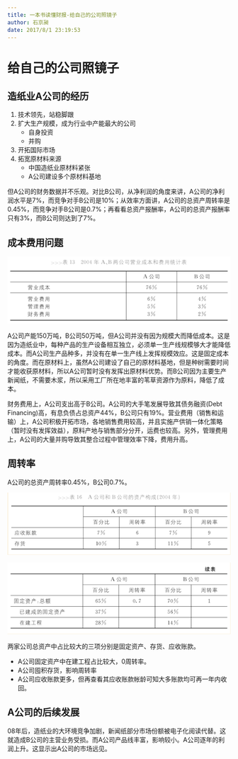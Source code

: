 ```yaml
---
title: 一本书读懂财报-给自己的公司照镜子
author: 石京昶
date: 2017/8/1 23:19:53
---
```


# 给自己的公司照镜子

## 造纸业A公司的经历

1. 技术领先，站稳脚跟
2. 扩大生产规模，成为行业中产能最大的公司
    - 自身投资
    - 并购
3. 开拓国际市场
4. 拓宽原材料来源
    - 中国造纸业原材料紧张
    - A公司建设多个原材料基地

但A公司的财务数据并不乐观。对比B公司，从净利润的角度来讲，A公司的净利润水平是7%，而竞争对手B公司是10%；从效率方面讲，A公司的总资产周转率是0.45%，而竞争对手B公司是0.7%；再看看总资产报酬率，A公司的总资产报酬率只有3%，而B公司则达到了7%。

## 成本费用问题

![A公司和B公司的成本费用对比](./figure/A公司和B公司的成本费用对比.png)

A公司产能150万吨，B公司50万吨，但A公司并没有因为规模大而降低成本。这是因为造纸业中，每种产品的生产设备相互独立，必须单一生产线规模够大才能降低成本。而A公司生产品种多，并没有在单一生产线上发挥规模效应。这是固定成本的角度。而在原材料上，虽然A公司建设了自己的原材料基地，但是种树需要时间才能收获原材料，所以A公司暂时没有发挥出原材料优势。而B公司因为主要生产新闻纸，不需要木浆，所以采用工厂所在地丰富的苇草资源作为原料，降低了成本。

财务费用上，A公司支出高于B公司。A公司的大手笔发展导致其债务融资(Debt Financing)高，有息负债占总资产44%，B公司只有19%。营业费用（销售和运输）上，A公司积极开拓市场，各地销售费用较高，并且实施产供销一体化策略（暂时没有发挥效益），原料产地与销售部分分开，运费也较高。另外，管理费用上，A公司的大量并购导致其整合过程中管理效率下降，费用升高。

## 周转率

A公司的总资产周转率0.45%，B公司0.7%。

![A公司和B公司的应收账款与存货](./figure/A公司和B公司的应收账款与存货.png)

![A公司和B公司的固定资产](./figure/A公司和B公司的固定资产.png)

两家公司总资产中占比较大的三项分别是固定资产、存货、应收账款。

- A公司固定资产中在建工程占比较大，0周转率。
- A公司囤积存货，影响周转率
- A公司应收账款更多，但再查看其应收账款帐龄可知大多账款均可再一年内收回。

## A公司的后续发展

08年后，造纸业的大环境竞争加剧，新闻纸部分市场份额被电子化阅读代替。这就造成B公司的主营业务受损。而A公司产品线丰富，影响较小。A公司逐年的利润上升。这显示出A公司的市场远见。
